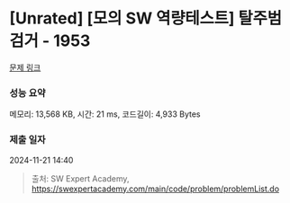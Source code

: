 # [Unrated] [모의 SW 역량테스트] 탈주범 검거 - 1953 

[문제 링크](https://swexpertacademy.com/main/code/problem/problemDetail.do?contestProbId=AV5PpLlKAQ4DFAUq) 

### 성능 요약

메모리: 13,568 KB, 시간: 21 ms, 코드길이: 4,933 Bytes

### 제출 일자

2024-11-21 14:40



> 출처: SW Expert Academy, https://swexpertacademy.com/main/code/problem/problemList.do